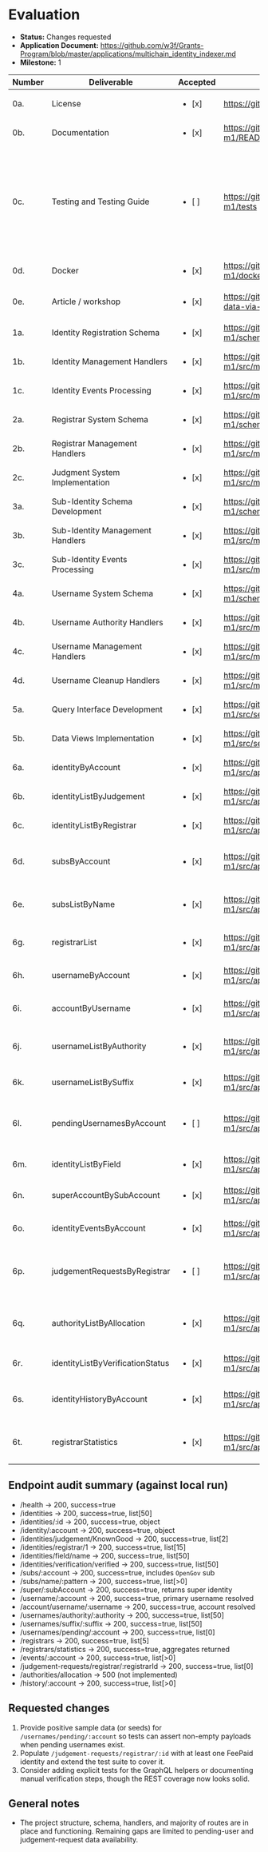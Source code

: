 # Evaluation

- **Status:** Changes requested
- **Application Document:** https://github.com/w3f/Grants-Program/blob/master/applications/multichain_identity_indexer.md
- **Milestone:** 1

| Number | Deliverable | Accepted | Link | Evaluation Notes |
| ------ | ----------- | -------- | ---- |----------------- |
| 0a. | License |<ul><li>[x] </li></ul>| https://github.com/vikiival/identics/blob/main/LICENSE | MIT license present. |
| 0b. | Documentation |<ul><li>[x] </li></ul>| https://github.com/vikiival/identics/blob/feat/identics-m1/README.md | README explains setup, commands, and routes. |
| 0c. | Testing and Testing Guide |<ul><li>[ ] </li></ul>| https://github.com/vikiival/identics/tree/feat/identics-m1/tests | REST suite now seeds known fixtures and asserts positive payloads for most endpoints. Still missing coverage for `/judgement-requests/registrar/:id` and pending usernames; add positive-sample assertions (or seeds) before marking complete. |
| 0d. | Docker |<ul><li>[x] </li></ul>| https://github.com/vikiival/identics/blob/feat/identics-m1/docker-compose.yml | Stack builds and starts. |
| 0e. | Article / workshop |<ul><li>[x] </li></ul>| https://github.com/vikiival/identics/wiki/Querying-data-via-GraphQL | Wiki available; consider adding more end-to-end REST examples. |
| 1a. | Identity Registration Schema |<ul><li>[x] </li></ul>| https://github.com/vikiival/identics/blob/feat/identics-m1/schema.graphql#L1 | Schema present. |
| 1b. | Identity Management Handlers |<ul><li>[x] </li></ul>| https://github.com/vikiival/identics/tree/feat/identics-m1/src/mapping/identities | Implemented. |
| 1c. | Identity Events Processing |<ul><li>[x] </li></ul>| https://github.com/vikiival/identics/tree/feat/identics-m1/src/mapping/identities | Implemented. |
| 2a. | Registrar System Schema |<ul><li>[x] </li></ul>| https://github.com/vikiival/identics/blob/feat/identics-m1/schema.graphql#L30 | Schema present. |
| 2b. | Registrar Management Handlers |<ul><li>[x] </li></ul>| https://github.com/vikiival/identics/tree/feat/identics-m1/src/mapping/registrars | Implemented. |
| 2c. | Judgment System Implementation |<ul><li>[x] </li></ul>| https://github.com/vikiival/identics/tree/feat/identics-m1/src/mapping/judgements | Implemented. |
| 3a. | Sub-Identity Schema Development |<ul><li>[x] </li></ul>| https://github.com/vikiival/identics/blob/feat/identics-m1/schema.graphql#L51 | Implemented (`Sub`). |
| 3b. | Sub-Identity Management Handlers |<ul><li>[x] </li></ul>| https://github.com/vikiival/identics/tree/feat/identics-m1/src/mapping/subs | Implemented. |
| 3c. | Sub-Identity Events Processing |<ul><li>[x] </li></ul>| https://github.com/vikiival/identics/tree/feat/identics-m1/src/mapping/subs | Implemented. |
| 4a. | Username System Schema |<ul><li>[x] </li></ul>| https://github.com/vikiival/identics/blob/feat/identics-m1/schema.graphql#L63 | Schema present. |
| 4b. | Username Authority Handlers |<ul><li>[x] </li></ul>| https://github.com/vikiival/identics/tree/feat/identics-m1/src/mapping/usernames | Implemented. |
| 4c. | Username Management Handlers |<ul><li>[x] </li></ul>| https://github.com/vikiival/identics/tree/feat/identics-m1/src/mapping/usernames | Implemented. |
| 4d. | Username Cleanup Handlers |<ul><li>[x] </li></ul>| https://github.com/vikiival/identics/tree/feat/identics-m1/src/mapping/usernames | Implemented. |
| 5a. | Query Interface Development |<ul><li>[x] </li></ul>| https://github.com/vikiival/identics/tree/feat/identics-m1/src/server-extension | Present. |
| 5b. | Data Views Implementation |<ul><li>[x] </li></ul>| https://github.com/vikiival/identics/tree/feat/identics-m1/src/server-extension | Present. |
| 6a. | identityByAccount |<ul><li>[x] </li></ul>| https://github.com/vikiival/identics/blob/feat/identics-m1/src/api.ts#L99 | 200 with object for sampled account. |
| 6b. | identityListByJudgement |<ul><li>[x] </li></ul>| https://github.com/vikiival/identics/blob/feat/identics-m1/src/api.ts#L187 | 200, list (KnownGood) returns non-empty data. |
| 6c. | identityListByRegistrar |<ul><li>[x] </li></ul>| https://github.com/vikiival/identics/blob/feat/identics-m1/src/api.ts#L240 | 200, list returned non-empty data. |
| 6d. | subsByAccount |<ul><li>[x] </li></ul>| https://github.com/vikiival/identics/blob/feat/identics-m1/src/api.ts#L291 | Sample account now returns fixture sub (`OpenGov`); covered by automated test. |
| 6e. | subsListByName |<ul><li>[x] </li></ul>| https://github.com/vikiival/identics/blob/feat/identics-m1/src/api.ts#L333 | Pattern search using fixture name returns non-empty list; asserted in tests. |
| 6g. | registrarList |<ul><li>[x] </li></ul>| https://github.com/vikiival/identics/blob/feat/identics-m1/src/api.ts#L375 | Endpoint returns five registrars; tests verify fixture registrar address. |
| 6h. | usernameByAccount |<ul><li>[x] </li></ul>| https://github.com/vikiival/identics/blob/feat/identics-m1/src/api.ts#L414 | Fixture account resolves to primary username and is asserted in tests. |
| 6i. | accountByUsername |<ul><li>[x] </li></ul>| https://github.com/vikiival/identics/blob/feat/identics-m1/src/api.ts#L455 | Lookup by seeded username returns the expected account. |
| 6j. | usernameListByAuthority |<ul><li>[x] </li></ul>| https://github.com/vikiival/identics/blob/feat/identics-m1/src/api.ts#L498 | Using fixture authority returns multiple usernames ending with the expected suffix. |
| 6k. | usernameListBySuffix |<ul><li>[x] </li></ul>| https://github.com/vikiival/identics/blob/feat/identics-m1/src/api.ts#L558 | 200, list returned non-empty data for "dot". |
| 6l. | pendingUsernamesByAccount |<ul><li>[ ] </li></ul>| https://github.com/vikiival/identics/blob/feat/identics-m1/src/api.ts#L600 | Endpoint still returns zero results for provided account; add seeded pending username to exercise positive case. |
| 6m. | identityListByField |<ul><li>[x] </li></ul>| https://github.com/vikiival/identics/blob/feat/identics-m1/src/api.ts#L645 | 200, list returned non-empty data for "name". |
| 6n. | superAccountBySubAccount |<ul><li>[x] </li></ul>| https://github.com/vikiival/identics/blob/feat/identics-m1/src/api.ts#L710 | Fixture sub-account resolves to super identity; test asserts linkage. |
| 6o. | identityEventsByAccount |<ul><li>[x] </li></ul>| https://github.com/vikiival/identics/blob/feat/identics-m1/src/api.ts#L753 | Events list populated for seeded identity; tests require non-zero count. |
| 6p. | judgementRequestsByRegistrar |<ul><li>[ ] </li></ul>| https://github.com/vikiival/identics/blob/feat/identics-m1/src/api.ts#L802 | Endpoint responds but still empty (no FeePaid identities); please seed or document a registrar with pending requests. |
| 6q. | authorityListByAllocation |<ul><li>[x] </li></ul>| https://github.com/vikiival/identics/blob/feat/identics-m1/src/api.ts#L854 | Implemented; `/authorities/allocation?minAllocation=5` returns authorities and tests enforce allocation filter. |
| 6r. | identityListByVerificationStatus |<ul><li>[x] </li></ul>| https://github.com/vikiival/identics/blob/feat/identics-m1/src/api.ts#L884 | 200, list returned non-empty data for "verified". |
| 6s. | identityHistoryByAccount |<ul><li>[x] </li></ul>| https://github.com/vikiival/identics/blob/feat/identics-m1/src/api.ts#L970 | History endpoint now returns seeded events; test checks identity match. |
| 6t. | registrarStatistics |<ul><li>[x] </li></ul>| https://github.com/vikiival/identics/blob/feat/identics-m1/src/api.ts#L1014 | Statistics endpoint returns aggregates for registrar `3`; tests confirm totals > 0. |

## Endpoint audit summary (against local run)

- /health → 200, success=true
- /identities → 200, success=true, list[50]
- /identities/:id → 200, success=true, object
- /identity/:account → 200, success=true, object
- /identities/judgement/KnownGood → 200, success=true, list[2]
- /identities/registrar/1 → 200, success=true, list[15]
- /identities/field/name → 200, success=true, list[50]
- /identities/verification/verified → 200, success=true, list[50]
- /subs/:account → 200, success=true, includes `OpenGov` sub
- /subs/name/:pattern → 200, success=true, list[>0]
- /super/:subAccount → 200, success=true, returns super identity
- /username/:account → 200, success=true, primary username resolved
- /account/username/:username → 200, success=true, account resolved
- /usernames/authority/:authority → 200, success=true, list[50]
- /usernames/suffix/:suffix → 200, success=true, list[50]
- /usernames/pending/:account → 200, success=true, list[0]
- /registrars → 200, success=true, list[5]
- /registrars/statistics → 200, success=true, aggregates returned
- /events/:account → 200, success=true, list[>0]
- /judgement-requests/registrar/:registrarId → 200, success=true, list[0]
- /authorities/allocation → 500 (not implemented)
- /history/:account → 200, success=true, list[>0]

## Requested changes

1. Provide positive sample data (or seeds) for `/usernames/pending/:account` so tests can assert non-empty payloads when pending usernames exist.
2. Populate `/judgement-requests/registrar/:id` with at least one FeePaid identity and extend the test suite to cover it.
3. Consider adding explicit tests for the GraphQL helpers or documenting manual verification steps, though the REST coverage now looks solid.

## General notes

- The project structure, schema, handlers, and majority of routes are in place and functioning. Remaining gaps are limited to pending-user and judgement-request data availability.
